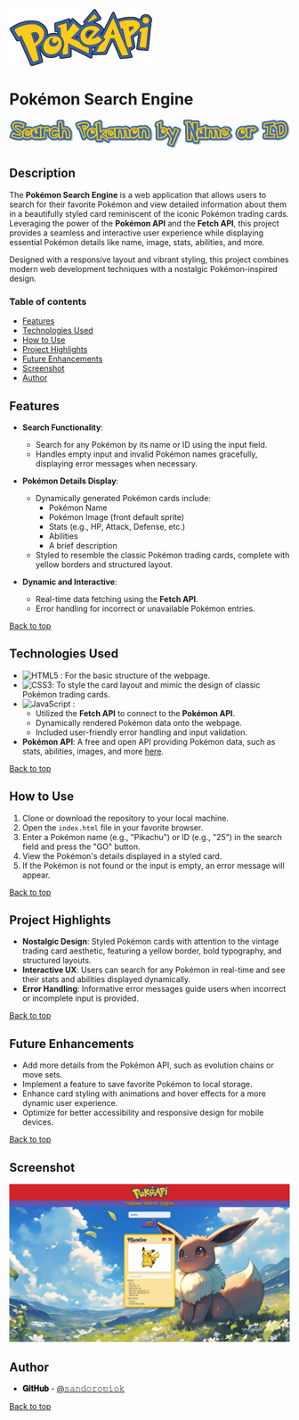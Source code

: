 ![Pokemon API image](./assets/logo-img.png)

# Pokémon Search Engine

![Pokemon font with information](./assets/logo-info.png)

## Description

The **Pokémon Search Engine** is a web application that allows users to search for their favorite Pokémon and view detailed information about them in a beautifully styled card reminiscent of the iconic Pokémon trading cards. Leveraging the power of the **Pokémon API** and the **Fetch API**, this project provides a seamless and interactive user experience while displaying essential Pokémon details like name, image, stats, abilities, and more.

Designed with a responsive layout and vibrant styling, this project combines modern web development techniques with a nostalgic Pokémon-inspired design.

### Table of contents

- [Features](#features)
- [Technologies Used](#technologies-used)
- [How to Use](#how-to-use)
- [Project Highlights](#project-highlights)
- [Future Enhancements](#future-enhancements)
- [Screenshot](#screenshot)
- [Author](#author)

## Features

- **Search Functionality**:

  - Search for any Pokémon by its name or ID using the input field.
  - Handles empty input and invalid Pokémon names gracefully, displaying error messages when necessary.

- **Pokémon Details Display**:

  - Dynamically generated Pokémon cards include:
    - Pokémon Name
    - Pokémon Image (front default sprite)
    - Stats (e.g., HP, Attack, Defense, etc.)
    - Abilities
    - A brief description
  - Styled to resemble the classic Pokémon trading cards, complete with yellow borders and structured layout.

- **Dynamic and Interactive**:
  - Real-time data fetching using the **Fetch API**.
  - Error handling for incorrect or unavailable Pokémon entries.

[Back to top](#top)

## Technologies Used

- ![HTML5](https://img.shields.io/badge/html5-%23E34F26.svg?style=for-the-badge&logo=html5&logoColor=white) : For the basic structure of the webpage.
- ![CSS3](https://img.shields.io/badge/css3-%231572B6.svg?style=for-the-badge&logo=css3&logoColor=white): To style the card layout and mimic the design of classic Pokémon trading cards.
- ![JavaScript](https://img.shields.io/badge/javascript-%23323330.svg?style=for-the-badge&logo=javascript&logoColor=%23F7DF1E) :
  - Utilized the **Fetch API** to connect to the **Pokémon API**.
  - Dynamically rendered Pokémon data onto the webpage.
  - Included user-friendly error handling and input validation.
- **Pokémon API**: A free and open API providing Pokémon data, such as stats, abilities, images, and more [here](https://pokeapi.co/).

[Back to top](#top)

## How to Use

1. Clone or download the repository to your local machine.
2. Open the `index.html` file in your favorite browser.
3. Enter a Pokémon name (e.g., "Pikachu") or ID (e.g., "25") in the search field and press the "GO" button.
4. View the Pokémon's details displayed in a styled card.
5. If the Pokémon is not found or the input is empty, an error message will appear.

[Back to top](#top)

## Project Highlights

- **Nostalgic Design**: Styled Pokémon cards with attention to the vintage trading card aesthetic, featuring a yellow border, bold typography, and structured layouts.
- **Interactive UX**: Users can search for any Pokémon in real-time and see their stats and abilities displayed dynamically.
- **Error Handling**: Informative error messages guide users when incorrect or incomplete input is provided.

[Back to top](#top)

## Future Enhancements

- Add more details from the Pokémon API, such as evolution chains or move sets.
- Implement a feature to save favorite Pokémon to local storage.
- Enhance card styling with animations and hover effects for a more dynamic user experience.
- Optimize for better accessibility and responsive design for mobile devices.

[Back to top](#top)

## Screenshot

![Screenshot](./assets/Screenshot%20from%202024-11-21%2015-44-39.png)

## Author

- **𝐆𝐢𝐭𝐇𝐮𝐛** - [@𝚜𝚊𝚗𝚍𝚘𝚛𝚘𝚙𝚒𝚘𝚔](https://github.com/sandoropiok)

[Back to top](#top)
